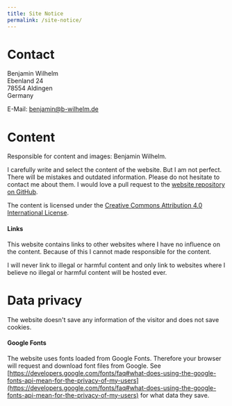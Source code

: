 ```yaml
---
title: Site Notice
permalink: /site-notice/
---
```


# Contact

Benjamin Wilhelm  
Ebenland 24  
78554 Aldingen  
Germany

E-Mail: [benjamin@b-wilhelm.de](mailto:benjamin@b-wilhelm.de)

# Content

Responsible for content and images: Benjamin Wilhelm.

I carefully write and select the content of the website. But I am not perfect. There will be mistakes and outdated information. Please do not hesitate to contact me about them. I would love a pull request to the [website repository on GitHub](https://github.com/HedgehogCode/hedgehogcode.github.io).

The content is licensed under the [Creative Commons Attribution 4.0 International License](http://creativecommons.org/licenses/by/4.0/).

#### Links

This website contains links to other websites where I have no influence on the content. Because of this I cannot made responsible for the content.

I will never link to illegal or harmful content and only link to websites where I believe no illegal or harmful content will be hosted ever.

# Data privacy

The website doesn't save any information of the visitor and does not save cookies.

#### Google Fonts

The website uses fonts loaded from Google Fonts. Therefore your browser will request and download font files from Google. See [https://developers.google.com/fonts/faq#what-does-using-the-google-fonts-api-mean-for-the-privacy-of-my-users](https://developers.google.com/fonts/faq#what-does-using-the-google-fonts-api-mean-for-the-privacy-of-my-users) for what data they save.
